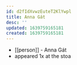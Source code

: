 ```yaml
---
id: d2fIdXvwzEuteT2KlYwpl
title: Anna Gát
desc: ''
updated: 1639759165181
created: 1639759165181
---
```



- [[person]] - Anna Gát
- appeared 1x at the stoa
